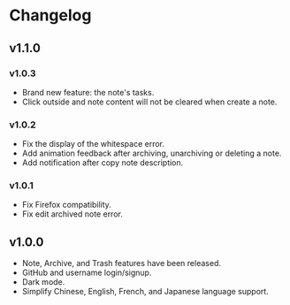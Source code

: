 # Changelog

## v1.1.0

### v1.0.3

- Brand new feature: the note's tasks.
- Click outside and note content will not be cleared when create a note.

### v1.0.2

- Fix the display of the whitespace error.
- Add animation feedback after archiving, unarchiving or deleting a note.
- Add notification after copy note description.

### v1.0.1

- Fix Firefox compatibility.
- Fix edit archived note error.

## v1.0.0

- Note, Archive, and Trash features have been released.
- GitHub and username login/signup.
- Dark mode.
- Simplify Chinese, English, French, and Japanese language support.
